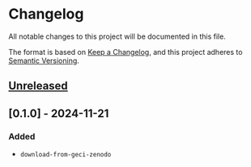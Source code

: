 # Changelog

All notable changes to this project will be documented in this file.

The format is based on [Keep a Changelog](https://keepachangelog.com/en/1.0.0/),
and this project adheres to [Semantic Versioning](https://semver.org/spec/v2.0.0.html).

## [Unreleased]

## [0.1.0] - 2024-11-21

### Added
- `download-from-geci-zenodo`


[unreleased]: https://github.com/IslasGECI/zenodo_api/compare/v1.1.1...HEAD
[0.0.1]: https://github.com/IslasGECI/zenodo_api/releases/tag/v0.0.1
